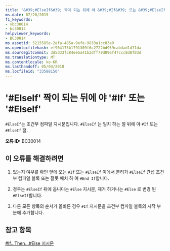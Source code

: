 ```yaml
---
title: '&#39;#ElseIf&#39; 짝이 되는 뒤에 야 &#39;#If&#39; 또는 &#39;#ElseIf&#39;'
ms.date: 07/20/2015
f1_keywords:
- vbc30014
- bc30014
helpviewer_keywords:
- BC30014
ms.assetid: 5215585e-2efa-485a-9efe-9833a1cc83a0
ms.openlocfilehash: ef904173b1791309f6c2722bd959cabdad1d71da
ms.sourcegitcommit: 3d5d33f384eeba41b2dff79d096f47ccc8d8f03d
ms.translationtype: MT
ms.contentlocale: ko-KR
ms.lasthandoff: 05/04/2018
ms.locfileid: "33588150"
---
```

# <a name="39elseif39-must-be-preceded-by-a-matching-39if39-or-39elseif39"></a>&#39;#ElseIf&#39; 짝이 되는 뒤에 야 &#39;#If&#39; 또는 &#39;#ElseIf&#39;
`#ElseIf`는 조건부 컴파일 지시문입니다. `#ElseIf` 는 일치 하는 절 뒤에 야 `#If` 또는 `#ElseIf` 절.  
  
 **오류 ID:** BC30014  
  
## <a name="to-correct-this-error"></a>이 오류를 해결하려면  
  
1.  있는지 여부를 확인 앞에 오는 `#If` 또는 `#ElseIf` 이에서 분리가 `#ElseIf` 간섭 조건부 컴파일 블록 또는 잘못 배치 하 여 `#End If`합니다.  
  
2.  경우는 `#ElseIf` 뒤에 옵니다는 `#Else` 지시문, 제거 하거나는 `#Else` 로 변경 된 `#ElseIf`합니다.  
  
3.  다른 모든 항목의 순서가 올바른 경우 `#If` 지시문을 조건부 컴파일 블록의 시작 부분에 추가합니다.  
  
## <a name="see-also"></a>참고 항목  
 [#If...Then...#Else 지시문](../../../visual-basic/language-reference/directives/if-then-else-directives.md)
